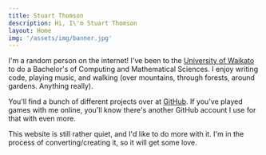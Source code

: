 ```yaml
---
title: Stuart Thomson
description: Hi, I\'m Stuart Thomson
layout: Home
img: '/assets/img/banner.jpg'
---
```


I'm a random person on the internet! I've been to the [University of Waikato](https://waikato.ac.nz) to do a Bachelor's of Computing and Mathematical Sciences. I enjoy writing code, playing music, and walking (over mountains, through forests, around gardens. Anything really).

You'll find a bunch of different projects over at [GitHub](https://github.com/s-thom). If you've played games with me online, you'll know there's another GitHub account I use for that with even more.

This website is still rather quiet, and I'd like to do more with it. I'm in the process of converting/creating it, so it will get some love.
